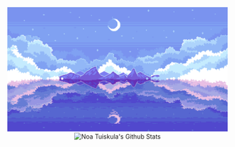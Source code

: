 <div align="center">
<img src="https://github.com/Zoltus/Zoltus/blob/main/2y1r289m8ev71.gif?raw=true" />
<img alt="Noa Tuiskula's Github Stats" src="https://sulku.fi/api?username=Zoltus&include_all_commits=true&count_private=true&theme=react&show_icons=true&hide_border=true&cache_seconds=1800" />
</div>






